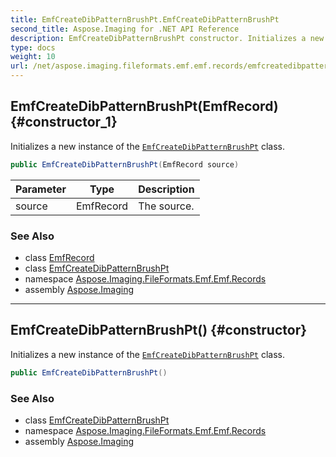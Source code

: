 ```yaml
---
title: EmfCreateDibPatternBrushPt.EmfCreateDibPatternBrushPt
second_title: Aspose.Imaging for .NET API Reference
description: EmfCreateDibPatternBrushPt constructor. Initializes a new instance of the EmfCreateDibPatternBrushPt class
type: docs
weight: 10
url: /net/aspose.imaging.fileformats.emf.emf.records/emfcreatedibpatternbrushpt/emfcreatedibpatternbrushpt/
---
```

## EmfCreateDibPatternBrushPt(EmfRecord) {#constructor_1}

Initializes a new instance of the [`EmfCreateDibPatternBrushPt`](../) class.

```csharp
public EmfCreateDibPatternBrushPt(EmfRecord source)
```

| Parameter | Type | Description |
| --- | --- | --- |
| source | EmfRecord | The source. |

### See Also

* class [EmfRecord](../../emfrecord/)
* class [EmfCreateDibPatternBrushPt](../)
* namespace [Aspose.Imaging.FileFormats.Emf.Emf.Records](../../emfcreatedibpatternbrushpt/)
* assembly [Aspose.Imaging](../../../)

---

## EmfCreateDibPatternBrushPt() {#constructor}

Initializes a new instance of the [`EmfCreateDibPatternBrushPt`](../) class.

```csharp
public EmfCreateDibPatternBrushPt()
```

### See Also

* class [EmfCreateDibPatternBrushPt](../)
* namespace [Aspose.Imaging.FileFormats.Emf.Emf.Records](../../emfcreatedibpatternbrushpt/)
* assembly [Aspose.Imaging](../../../)


